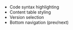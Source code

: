 - Code syntax highlighting
- Content table styling
- Version selection
- Bottom navigation (prev/next)
